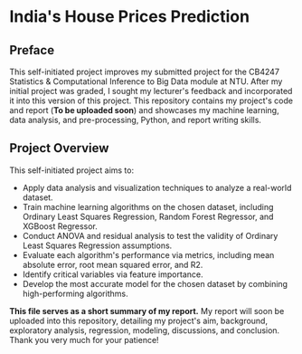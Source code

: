 # India's House Prices Prediction

## Preface
This self-initiated project improves my submitted project for the CB4247 Statistics & Computational Inference to Big Data module at NTU. After my initial project was graded, I sought my lecturer's feedback and incorporated it into this version of this project. This repository contains my project's code and report (**To be uploaded soon**) and showcases my machine learning, data analysis, and pre-processing, Python, and report writing skills.

## Project Overview
This self-initiated project aims to:
- Apply data analysis and visualization techniques to analyze a real-world dataset.
- Train machine learning algorithms on the chosen dataset, including Ordinary Least Squares Regression, Random Forest Regressor, and XGBoost Regressor.
- Conduct ANOVA and residual analysis to test the validity of Ordinary Least Squares Regression assumptions.
- Evaluate each algorithm's performance via metrics, including mean absolute error, root mean squared error, and R2.
- Identify critical variables via feature importance.
- Develop the most accurate model for the chosen dataset by combining high-performing algorithms.

**This file serves as a short summary of my report.**
My report will soon be uploaded into this repository, detailing my project's aim, background, exploratory analysis, regression, modeling, discussions, and conclusion. Thank you very much for your patience!

